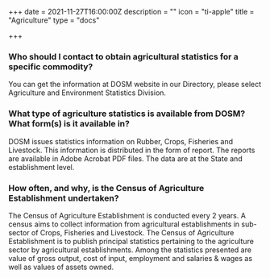+++
date = 2021-11-27T16:00:00Z
description = ""
icon = "ti-apple"
title = "Agriculture"
type = "docs"

+++
### Who should I contact to obtain agricultural statistics for a specific commodity?
You can get the information at DOSM website in our Directory, please select Agriculture and Environment Statistics Division.
 
### What type of agriculture statistics is available from DOSM? What form(s) is it available in?
DOSM issues statistics information on Rubber, Crops, Fisheries and Livestock. This information is distributed in the form of report. The reports are available in Adobe Acrobat PDF files. The data are at the State and establishment level.
 
### How often, and why, is the Census of Agriculture Establishment undertaken?
The Census of Agriculture Establishment is conducted every 2 years. A census aims to collect information from agricultural establishments in sub-sector of Crops, Fisheries and Livestock. The Census of Agriculture Establishment is to publish principal statistics pertaining to the agriculture sector by agricultural establishments. Among the statistics presented are value of gross output, cost of input, employment and salaries & wages as well as values of assets owned.
